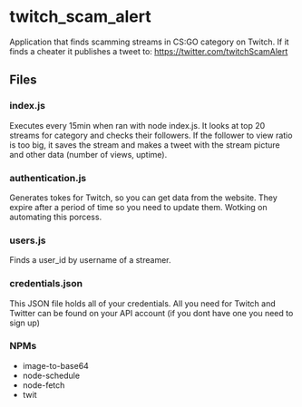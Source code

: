 # twitch_scam_alert
Application that finds scamming streams in CS:GO category on Twitch. If it finds a cheater it publishes a tweet to: https://twitter.com/twitchScamAlert

## Files

### index.js
Executes every 15min when ran with node index.js. It looks at top 20 streams for category and checks their followers. If the follower to view ratio is too big, it saves the stream and makes a tweet with the stream picture and other data (number of views, uptime).

### authentication.js
Generates tokes for Twitch, so you can get data from the website. They expire after a period of time so you need to update them. Wotking on automating this porcess.

### users.js
Finds a user_id by username of a streamer.

### credentials.json
This JSON file holds all of your credentials. All you need for Twitch and Twitter can be found on your API account (if you dont have one you need to sign up)

### NPMs
- image-to-base64
- node-schedule
- node-fetch
- twit
